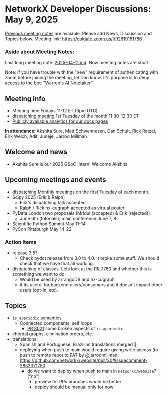 # NetworkX Developer Discussions: May 9, 2025

[Previous meeting notes](https://github.com/networkx/archive/tree/main/meetings) are avaiable. 
Please add News, Discussion and Topics below.
Meeting link: https://colgate.zoom.us/j/92619161786

### Aside about Meeting Notes:
Last long meeting note: [2025-04-11.md](https://github.com/networkx/archive/blob/main/meetings/2025-04-11.md). Now meeting notes are short.

Note: if you have trouble with the "new" requirement of authenicating with zoom before joining the meeting, let Dan know. It's purpose is to deny access to the bot: "Warren's AI Notetaker"

## Meeting Info
- Meeting time Fridays 11-12 ET (3pm UTC) 
- [dispatching meeting](https://hackmd.io/rqs_pWMxSLmICXCpI3w-Ug) 1st Tuesday of the month 11:30-12:30 ET 
- [Publicly available analytics for our docs pages](https://views.scientific-python.org/networkx.org)

**In attendance**: Akshita Sure, Matt Schwennesen, Dan Schult, Rick Ratzel, Erik Welch, Aditi Juneje, Jarrod Millman

## Welcome and news
- Akshita Sure is our 2025 GSoC intern! Welcome Akshita
## Upcoming meetings and events
- [dispatching](https://hackmd.io/rqs_pWMxSLmICXCpI3w-Ug) Monthly meetings on the first Tuesday of each month.
- Scipy 2025 (Erik & Ralph)
  - Erik's dispatching talk accepted
  - Ralph / Rick nx-cugraph accepted as virtual poster
- PyData London two proposals (Mridul (accepted) & Erik (rejected))
  - June 6th (tutorials); main conference June 7, 8
- Scientific Python Summit May 11-14
- PyCon Pittsburgh May 14-22

### Action Items
- release 3.5?
    - Check pydot release from 3.0 to 4.0. It broke some stuff. We should check that we have that all working.
- dispatching of classes. Lets look at the [PR 7760](https://github.com/networkx/networkx/pull/7760) and whether this is something we want to do.
    - Would be used by arrangoDB and nx-cugraph
    - if its useful for backend users/consumers and it doesn't impact other users (opt-in, etc). 


## Topics
- `is_aperiodic` semantics
  * Connected components, self loops
    - [PR 8021](https://github.com/networkx/networkx/pull/8021) some broken aspects of `is_aperiodic`
- chordal graphs, elimination orders, etc.
- translations: 
    - Spanish and Portuguese, Brazilian translations merged :tada:
    - deploying when push to main would require giving write access (to push to remote repo) to PAT by @jarrodmillman: https://github.com/networkx/website/pull/30#issuecomment-2853371750
        - do we want to deploy when push to main in `networkx/website`? ("no")
            - preview for PRs branches would be better
            - deploy should be manual only for now!

